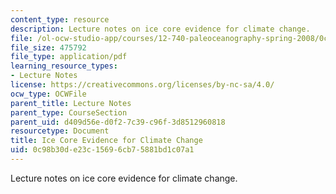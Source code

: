 ```yaml
---
content_type: resource
description: Lecture notes on ice core evidence for climate change.
file: /ol-ocw-studio-app/courses/12-740-paleoceanography-spring-2008/0c98b30de23c15696cb75881bd1c07a1_lec07.pdf
file_size: 475792
file_type: application/pdf
learning_resource_types:
- Lecture Notes
license: https://creativecommons.org/licenses/by-nc-sa/4.0/
ocw_type: OCWFile
parent_title: Lecture Notes
parent_type: CourseSection
parent_uid: d409d56e-d0f2-7c39-c96f-3d8512960818
resourcetype: Document
title: Ice Core Evidence for Climate Change
uid: 0c98b30d-e23c-1569-6cb7-5881bd1c07a1
---
```

Lecture notes on ice core evidence for climate change.